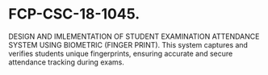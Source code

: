 # FCP-CSC-18-1045.
DESIGN AND IMLEMENTATION OF STUDENT EXAMINATION  ATTENDANCE SYSTEM USING BIOMETRIC (FINGER PRINT). This system captures and verifies students unique fingerprints, ensuring accurate and secure attendance tracking during exams.
